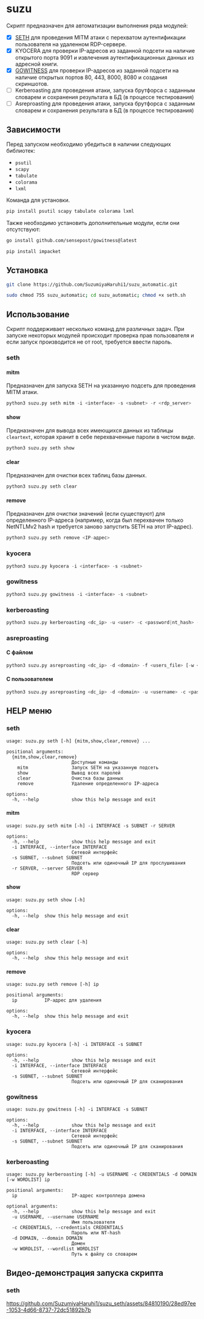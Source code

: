 # suzu
Скрипт предназначен для автоматизации выполнения ряда модулей:
- [x]  [SETH](https://github.com/SySS-Research/Seth) для проведения MITM атаки с перехватом аутентификации пользователя на удаленном RDP-сервере.
- [x]  KYOCERA для проверки IP-адресов из заданной подсети на наличие открытого порта 9091 и извлечения аутентификационных данных из адресной книги.
- [x]  [GOWITNESS](https://github.com/sensepost/gowitness?tab=readme-ov-file) для проверки IP-адресов из заданной подсети на наличие открытых портов 80, 443, 8000, 8080 и создания скриншотов.
- [ ]  Kerberoasting для проведения атаки, запуска брутфорса с заданным словарем и сохранения результата в БД (в процессе тестирования)
- [ ]  Asreproasting для проведения атаки, запуска брутфорса с заданным словарем и сохранения результата в БД (в процессе тестирования)
## Зависимости
Перед запуском необходимо убедиться в наличии следующих библиотек:
- `psutil`
- `scapy`
- `tabulate`
- `colorama`
- `lxml`

Команда для установки.
```python
pip install psutil scapy tabulate colorama lxml
```
Также необходимо установить дополнительные модули, если они отсутствуют:
```bash
go install github.com/sensepost/gowitness@latest
```
```bash
pip install impacket
```
## Установка
```bash
git clone https://github.com/SuzumiyaHaruhi1/suzu_automatic.git
```
```bash
sudo chmod 755 suzu_automatic; cd suzu_automatic; chmod +x seth.sh
```
## Использование
Скрипт поддерживает несколько команд для различных задач. При запуске некоторых модулей происходит проверка прав пользователя и если запуск производится не от root, требуется ввести пароль.
### seth
#### mitm
Предназначен для запуска SETH на указанную подсеть для проведения MITM атаки.
```python
python3 suzu.py seth mitm -i <interface> -s <subnet> -r <rdp_server>
```
#### show
Предназначен для вывода всех имеющихся данных из таблицы `cleartext`, которая хранит в себе перехваченные пароли в чистом виде.
```python
python3 suzu.py seth show
```
#### clear
Предназначен для очистки всех таблиц базы данных.
```python
python3 suzu.py seth clear
```
#### remove
Предназначен для очистки значений (если существуют) для определенного IP-адреса (например, когда был перехвачен только NetNTLMv2 hash и требуется заново запустить SETH на этот IP-адрес).
```python
python3 suzu.py seth remove <IP-адрес>
```
### kyocera
```python
python3 suzu.py kyocera -i <interface> -s <subnet>
```
### gowitness
```python
python3 suzu.py gowitness -i <interface> -s <subnet>
```
### kerberoasting
```python
python3 suzu.py kerberoasting <dc_ip> -u <user> -c <password|nt_hash> -d <domain> [-w <wordlist>]
```
### asreproasting
#### С файлом
```python
python3 suzu.py asreproasting <dc_ip> -d <domain> -f <users_file> [-w <wordlist>]
```
#### С пользователем
```python
python3 suzu.py asreproasting <dc_ip> -d <domain> -u <username> -c <password|nt_hash> [-w <wordlist>]
```
## HELP меню
### seth
```
usage: suzu.py seth [-h] {mitm,show,clear,remove} ...

positional arguments:
  {mitm,show,clear,remove}
                        Доступные команды
    mitm                Запуск SETH на указанную подсеть
    show                Вывод всех паролей
    clear               Очистка базы данных
    remove              Удаление определенного IP-адреса

options:
  -h, --help            show this help message and exit
```
#### mitm
```
usage: suzu.py seth mitm [-h] -i INTERFACE -s SUBNET -r SERVER

options:
  -h, --help            show this help message and exit
  -i INTERFACE, --interface INTERFACE
                        Сетевой интерфейс
  -s SUBNET, --subnet SUBNET
                        Подсеть или одиночный IP для прослушивания
  -r SERVER, --server SERVER
                        RDP сервер
```
#### show
```
usage: suzu.py seth show [-h]

options:
  -h, --help  show this help message and exit
```
#### clear
```
usage: suzu.py seth clear [-h]

options:
  -h, --help  show this help message and exit
```
#### remove
```
usage: suzu.py seth remove [-h] ip

positional arguments:
  ip          IP-адрес для удаления

options:
  -h, --help  show this help message and exit
```
### kyocera
```
usage: suzu.py kyocera [-h] -i INTERFACE -s SUBNET

options:
  -h, --help            show this help message and exit
  -i INTERFACE, --interface INTERFACE
                        Сетевой интерфейс
  -s SUBNET, --subnet SUBNET
                        Подсеть или одиночный IP для сканирования
```
### gowitness
```
usage: suzu.py gowitness [-h] -i INTERFACE -s SUBNET

options:
  -h, --help            show this help message and exit
  -i INTERFACE, --interface INTERFACE
                        Сетевой интерфейс
  -s SUBNET, --subnet SUBNET
                        Подсеть или одиночный IP для сканирования
```
### kerberoasting
```
usage: suzu.py kerberoasting [-h] -u USERNAME -c CREDENTIALS -d DOMAIN [-w WORDLIST] ip

positional arguments:
  ip                    IP-адрес контроллера домена

optional arguments:
  -h, --help            show this help message and exit
  -u USERNAME, --username USERNAME
                        Имя пользователя
  -c CREDENTIALS, --credentials CREDENTIALS
                        Пароль или NT-hash
  -d DOMAIN, --domain DOMAIN
                        Домен
  -w WORDLIST, --wordlist WORDLIST
                        Путь к файлу со словарем
```
## Видео-демонстрация запуска скрипта
### seth
https://github.com/SuzumiyaHaruhi1/suzu_seth/assets/84810190/28ed97ee-1053-4d66-8737-72dc51892b7b
